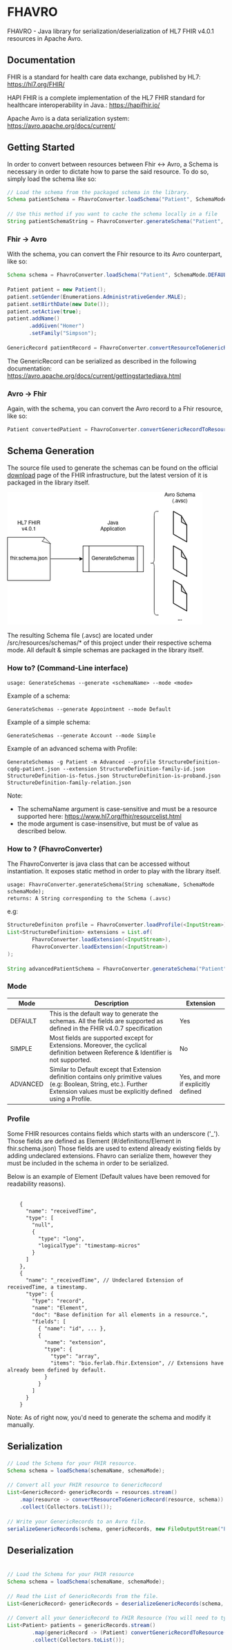 FHAVRO
=========

FHAVRO - Java library for serialization/deserialization of HL7 FHIR v4.0.1 resources in Apache Avro.

## Documentation

FHIR is a standard for health care data exchange, published by HL7: https://hl7.org/FHIR/ 

HAPI FHIR is a complete implementation of the HL7 FHIR standard for healthcare interoperability in Java.: https://hapifhir.io/

Apache Avro is a data serialization system: https://avro.apache.org/docs/current/

## Getting Started

In order to convert between resources between Fhir <-> Avro, a Schema is necessary in order to dictate how to parse the said resource.
To do so, simply load the schema like so:

```java
// Load the schema from the packaged schema in the library.
Schema patientSchema = FhavroConverter.loadSchema("Patient", SchemaMode.DEFAULT);

// Use this method if you want to cache the schema locally in a file
String patientSchemaString = FhavroConverter.generateSchema("Patient", SchemaMode.DEFAULT);
```

### Fhir → Avro
With the schema, you can convert the Fhir resource to its Avro counterpart, like so:
```java
Schema schema = FhavroConverter.loadSchema("Patient", SchemaMode.DEFAULT);

Patient patient = new Patient();
patient.setGender(Enumerations.AdministrativeGender.MALE);
patient.setBirthDate(new Date());
patient.setActive(true);
patient.addName()
       .addGiven("Homer")
       .setFamily("Simpson");

GenericRecord patientRecord = FhavroConverter.convertResourceToGenericRecord(patient, schema);
```

The GenericRecord can be serialized as described in the following documentation: https://avro.apache.org/docs/current/gettingstartedjava.html

### Avro → Fhir
Again, with the schema, you can convert the Avro record to a Fhir resource, like so:
```java
Patient convertedPatient = FhavroConverter.convertGenericRecordToResource(patientRecord, schema, "Patient");
```

## Schema Generation

The source file used to generate the schemas can be found on the official [download](https://www.hl7.org/fhir/downloads.html) page of the FHIR infrastructure, 
but the latest version of it is packaged in the library itself.

![alt text](https://github.com/Ferlab-Ste-Justine/fhavro/blob/main/doc/images/schema_generation_process.png?raw=true)

The resulting Schema file (.avsc) are located under /src/resources/schemas/* of this project under their respective schema mode.
All default & simple schemas are packaged in the library itself.

### How to? (Command-Line interface)

```
usage: GenerateSchemas --generate <schemaName> --mode <mode>
```

Example of a schema:
```
GenerateSchemas --generate Appointment --mode Default
```

Example of a simple schema: 
```
GenerateSchemas --generate Account --mode Simple
```

Example of an advanced schema with Profile:
```
GenerateSchemas -g Patient -m Advanced --profile StructureDefinition-cqdg-patient.json --extension StructureDefinition-family-id.json StructureDefinition-is-fetus.json StructureDefinition-is-proband.json StructureDefinition-family-relation.json
```

Note: 
- The schemaName argument is case-sensitive and must be a resource supported here: https://www.hl7.org/fhir/resourcelist.html
- the mode argument is case-insensitive, but must be of value as described below.

### How to ? (FhavroConverter)

The FhavroConverter is java class that can be accessed without instantiation. It exposes static method in order to play with the library itself.

```
usage: FhavroConverter.generateSchema(String schemaName, SchemaMode schemaMode);
returns: A String corresponding to the Schema (.avsc)
```
e.g: 

```Java
StructureDefiniton profile = FhavroConverter.loadProfile(<InputStream>);
List<StructureDefinition> extensions = List.of(
        FhavroConverter.loadExtension(<InputStream>),
        FhavroConverter.loadExtension(<InputStream>)
);

String advancedPatientSchema = FhavroConverter.generateSchema("Patient", SchemaMode.ADVANCED, profile, extensions);
```

### Mode

Mode | Description | Extension 
--- | --- | ---
DEFAULT | This is the default way to generate the schemas. All the fields are supported as defined in the FHIR v4.0.7 specification | Yes
SIMPLE | Most fields are supported except for Extensions. Moreover, the cyclical definition between Reference & Identifier is not supported. | No
ADVANCED | Similar to Default except that Extension definition contains only primitive values (e.g: Boolean, String, etc.). Further Extension values must be explicitly defined using a Profile. | Yes, and more if explicitly defined 

### Profile

Some FHIR resources contains fields which starts with an underscore ('_'). Those fields are defined as Element (#/definitions/Element in fhir.schema.json)
Those fields are used to extend already existing fields by adding undeclared extensions. Fhavro can serialize them, however they must be included in the schema in order 
to be serialized.

Below is an example of Element (Default values have been removed for readability reasons).
```

    {
      "name": "receivedTime",
      "type": [
        "null",
        {
          "type": "long",
          "logicalType": "timestamp-micros"
        }
      ]
    },
    {
      "name": "_receivedTime", // Undeclared Extension of receivedTime, a timestamp.
      "type": {
        "type": "record",
        "name": "Element",
        "doc": "Base definition for all elements in a resource.",
        "fields": [
          { "name": "id", ... },
          {
            "name": "extension",
            "type": {
              "type": "array",
              "items": "bio.ferlab.fhir.Extension", // Extensions have already been defined by default.
            }
          }
        ]
      }
    }

```
Note: As of right now, you'd need to generate the schema and modify it manually.

## Serialization

```Java
// Load the Schema for your FHIR resource.
Schema schema = loadSchema(schemaName, schemaMode);

// Convert all your FHIR resource to GenericRecord
List<GenericRecord> genericRecords = resources.stream()
    .map(resource -> convertResourceToGenericRecord(resource, schema))
    .collect(Collectors.toList());

// Write your GenericRecords to an Avro file.
serializeGenericRecords(schema, genericRecords, new FileOutputStream("Patient.avro"));
```

## Deserialization

```Java

// Load the Schema for your FHIR resource
Schema schema = loadSchema(schemaName, schemaMode);

// Read the List of GenericRecords from the file.
List<GenericRecord> genericRecords = deserializeGenericRecords(schema, new File("Patient.avro"));

// Convert all your GenericRecord to FHIR Resource (You will need to typecast it to what you expect to read)
List<Patient> patients = genericRecords.stream()
        .map(genericRecord -> (Patient) convertGenericRecordToResource(genericRecord, schema, "Patient"))
        .collect(Collectors.toList());
```
